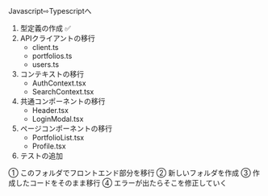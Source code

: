 Javascript⇨Typescriptへ

1. 型定義の作成 ✅
2. APIクライアントの移行
   - client.ts
   - portfolios.ts
   - users.ts
3. コンテキストの移行
   - AuthContext.tsx
   - SearchContext.tsx
4. 共通コンポーネントの移行
   - Header.tsx
   - LoginModal.tsx
5. ページコンポーネントの移行
   - PortfolioList.tsx
   - Profile.tsx
6. テストの追加


① このフォルダでフロントエンド部分を移行
② 新しいフォルダを作成
③ 作成したコードをそのまま移行
④ エラーが出たらそこを修正していく
